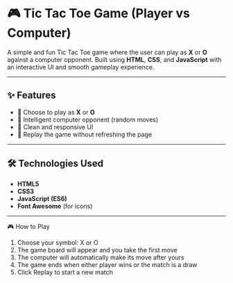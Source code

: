# 🎮 Tic Tac Toe Game (Player vs Computer)

A simple and fun Tic Tac Toe game where the user can play as **X** or **O** against a computer opponent. Built using **HTML**, **CSS**, and **JavaScript** with an interactive UI and smooth gameplay experience.

---

## ✨ Features

- 🎯 Choose to play as **X** or **O**
- 🧠 Intelligent computer opponent (random moves)
- 🎨 Clean and responsive UI
- 🔁 Replay the game without refreshing the page

---

## 🛠️ Technologies Used

- **HTML5**
- **CSS3**
- **JavaScript (ES6)**
- **Font Awesome** (for icons)

---
🎮 How to Play

1. Choose your symbol: X or O
2. The game board will appear and you take the first move
3. The computer will automatically make its move after yours
4. The game ends when either player wins or the match is a draw
5. Click Replay to start a new match
